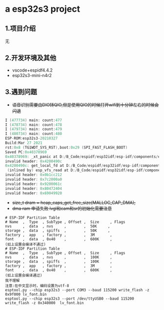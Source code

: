 <!--
 * @Author: letian
 * @Date: 2022-12-04 17:10
 * @LastEditors: Letian-stu
 * @LastEditTime: 2023-03-09 16:34
 * @FilePath: /ESP32_Project/README.md
 * @Description: 
 * Copyright (c) 2023 by letian 1656733975@qq.com, All Rights Reserved. 
-->
# a esp32s3 project

## 1.项目介绍

无

## 2.开发环境及其他

- vscode+espidf4.4.2
- esp32s3-mini-n4r2

## 3.遇到问题

- ~~语音识别需要由DIO转QIO,但是使用QIO的时候打开wifi到十分钟左右的时候会闪退~~

```c
I (477734) main: count:477
I (478734) main: count:478
I (479734) main: count:479
I (480734) main: count:480
ESP-ROM:esp32s3-20210327
Build:Mar 27 2021
rst:0x8 (TG1WDT_SYS_RST),boot:0x29 (SPI_FAST_FLASH_BOOT)
Saved PC:0x40378969
0x40378969: _xt_panic at D:/B_Code/espidf/esp32idf/esp-idf/components/esp_system/port/arch/xtensa/panic_handler_asm.S:30
invalid header: 0x4200490c
0x4200490c: get_local_fd at D:/B_Code/espidf/esp32idf/esp-idf/components/vfs/vfs.c:285
 (inlined by) esp_vfs_read at D:/B_Code/espidf/esp32idf/esp-idf/components/vfs/vfs.c:451
invalid header: 0x0b1cc212
invalid header: 0x7c2000a0
invalid header: 0x9200061c
invalid header: 0x80472404
invalid header: 0x69049920
```


-   ~~size_t dram = heap_caps_get_free_size(MALLOC_CAP_DMA);~~
-   ~~dma ram 申请失败 lvgl和cam和sr的初始化需要注意~~

```
# ESP-IDF Partition Table
# Name  ,  Type  , SubType , Offset ,  Size     , Flags
nvs     ,  data  , nvs     ,        ,  50K     ,
storage ,  data  , spiffs  ,        ,  50K     ,
factory ,  app   , factory ,        ,  3M       ,
font    ,  data  , 0x40    ,        ,  600K     ,
(如上设置会编译不通过)
# ESP-IDF Partition Table
# Name  ,  Type  , SubType , Offset ,  Size     , Flags
nvs     ,  data  , nvs     ,        ,  100K     ,
storage ,  data  , spiffs  ,        ,  100K     ,
factory ,  app   , factory ,        ,  3M       ,
font    ,  data  , 0x40    ,        ,  600K     ,
(如上设置会编译通过)
我不理解
注意:在中文显示时，编码设置为utf-8
esptool.py --chip esp32s3 --port COM3 --baud 115200 write_flash -z 0x9f000 lv_font.bin
esptool.py --chip esp32s3 --port /dev/ttyUSB0 --baud 115200 write_flash -z 0x340000  lv_font.bin
```